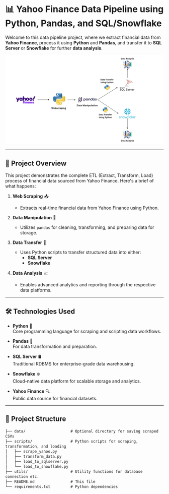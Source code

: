 # 📊 Yahoo Finance Data Pipeline using Python, Pandas, and SQL/Snowflake

Welcome to this data pipeline project, where we extract financial data from **Yahoo Finance**, process it using **Python** and **Pandas**, and transfer it to **SQL Server** or **Snowflake** for further **data analysis**.

![Pipeline Architecture](./Copy%20of%20Copy%20of%20External%20Stage.jpg)

---

## 🚀 Project Overview

This project demonstrates the complete ETL (Extract, Transform, Load) process of financial data sourced from Yahoo Finance. Here's a brief of what happens:

1. **Web Scraping** 📥  
   - Extracts real-time financial data from Yahoo Finance using Python.

2. **Data Manipulation** 🔧  
   - Utilizes `pandas` for cleaning, transforming, and preparing data for storage.

3. **Data Transfer** 🔄  
   - Uses Python scripts to transfer structured data into either:
     - **SQL Server**
     - **Snowflake**

4. **Data Analysis** 📈  
   - Enables advanced analytics and reporting through the respective data platforms.

---

## 🛠️ Technologies Used

- **Python** 🐍  
  Core programming language for scraping and scripting data workflows.

- **Pandas** 🐼  
  For data transformation and preparation.

- **SQL Server** 🛢️  
  Traditional RDBMS for enterprise-grade data warehousing.

- **Snowflake** ❄️  
  Cloud-native data platform for scalable storage and analytics.

- **Yahoo Finance** 🔍  
  Public data source for financial datasets.

---

## 📂 Project Structure

```plaintext
├── data/                    # Optional directory for saving scraped CSVs
├── scripts/                 # Python scripts for scraping, transformation, and loading
│   ├── scrape_yahoo.py
│   ├── transform_data.py
│   ├── load_to_sqlserver.py
│   └── load_to_snowflake.py
├── utils/                   # Utility functions for database connection etc.
├── README.md                # This file
└── requirements.txt         # Python dependencies
